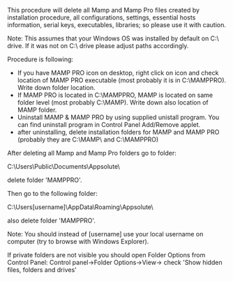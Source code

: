 This procedure will delete all Mamp and Mamp Pro files created by installation procedure, all configurations, settings, essential hosts information, serial keys, executables, libraries; so please use it with caution.

Note: This assumes that your Windows OS was installed by default on C:\ drive. If it was not on C:\ drive please adjust paths accordingly.

Procedure is following:

- If you have MAMP PRO icon on desktop, right click on icon and check location of MAMP PRO executable (most probably it is in C:\MAMPPRO\). Write down folder location.
- If MAMP PRO is located in C:\MAMPPRO\, MAMP is located on same folder level (most probably C:\MAMP\). Write down also location of MAMP folder.
- Uninstall MAMP & MAMP PRO by using supplied unistall program. You can find uninstall program in Control Panel Add/Remove applet.
- after uninstalling, delete installation folders for MAMP and MAMP PRO (probably they are C:\MAMP\ and C:\MAMPPRO\)

After deleting all Mamp and Mamp Pro folders go to folder:

C:\Users\Public\Documents\Appsolute\

delete folder 'MAMPPRO'.

Then go to the following folder:

C:\Users\[username]\AppData\Roaming\Appsolute\

also delete folder 'MAMPPRO'.

Note: You should instead of [username] use your local username on computer (try to browse with Windows Explorer).

If private folders are not visible you should open Folder Options from Control Panel:
Control panel->Folder Options->View-> check 'Show hidden files, folders and drives'

